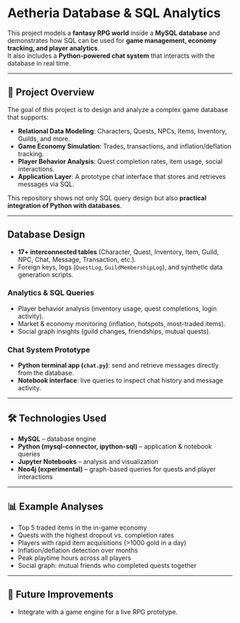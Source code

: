 # Aetheria Database & SQL Analytics

This project models a **fantasy RPG world** inside a **MySQL database** and demonstrates how SQL can be used for **game management, economy tracking, and player analytics**.  
It also includes a **Python-powered chat system** that interacts with the database in real time.

---

## 📌 Project Overview

The goal of this project is to design and analyze a complex game database that supports:

- **Relational Data Modeling**: Characters, Quests, NPCs, Items, Inventory, Guilds, and more.  
- **Game Economy Simulation**: Trades, transactions, and inflation/deflation tracking.  
- **Player Behavior Analysis**: Quest completion rates, item usage, social interactions.  
- **Application Layer**: A prototype chat interface that stores and retrieves messages via SQL.

This repository shows not only SQL query design but also **practical integration of Python with databases**.

---

## Database Design
- **17+ interconnected tables** (Character, Quest, Inventory, Item, Guild, NPC, Chat, Message, Transaction, etc.).  
- Foreign keys, logs (`QuestLog`, `GuildMembershipLog`), and synthetic data generation scripts.  

### Analytics & SQL Queries
- Player behavior analysis (inventory usage, quest completions, login activity).  
- Market & economy monitoring (inflation, hotspots, most-traded items).  
- Social graph insights (guild changes, friendships, mutual quests).  

### Chat System Prototype
- **Python terminal app (`chat.py`)**: send and retrieve messages directly from the database.  
- **Notebook interface**: live queries to inspect chat history and message activity.  

---

## 🛠️ Technologies Used
- **MySQL** – database engine  
- **Python (mysql-connector, ipython-sql)** – application & notebook queries  
- **Jupyter Notebooks** – analysis and visualization  
- **Neo4j (experimental)** – graph-based queries for quests and player interactions  

---

## 📊 Example Analyses

- Top 5 traded items in the in-game economy  
- Quests with the highest dropout vs. completion rates  
- Players with rapid item acquisitions (>1000 gold in a day)  
- Inflation/deflation detection over months  
- Peak playtime hours across all players  
- Social graph: mutual friends who completed quests together  

---

## 🤝 Future Improvements
- Integrate with a game engine for a live RPG prototype.  


